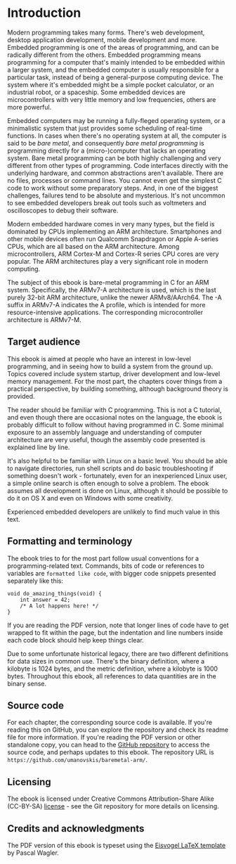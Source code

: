 # Introduction

Modern programming takes many forms. There's web development, desktop application development, mobile development and more. Embedded programming is one of the areas of programming, and can be radically different from the others. Embedded programming means programming for a computer that's mainly intended to be embedded within a larger system, and the embedded computer is usually responsible for a particular task, instead of being a general-purpose computing device. The system where it's embedded might be a simple pocket calculator, or an industrial robot, or a spaceship. Some embedded devices are microcontrollers with very little memory and low frequencies, others are more powerful.

Embedded computers may be running a fully-fleged operating system, or a minimalistic system that just provides some scheduling of real-time functions. In cases when there's no operating system at all, the computer is said to be *bare metal*, and consequently *bare metal programming* is programming directly for a (micro-)computer that lacks an operating system. Bare metal programming can be both highly challenging and very different from other types of programming. Code interfaces directly with the underlying hardware, and common abstractions aren't available. There are no files, processes or command lines. You cannot even get the simplest C code to work without some preparatory steps. And, in one of the biggest challenges, failures tend to be absolute and mysterious. It's not uncommon to see embedded developers break out tools such as voltmeters and oscilloscopes to debug their software.

Modern embedded hardware comes in very many types, but the field is dominated by CPUs implementing an ARM architecture. Smartphones and other mobile devices often run Qualcomm Snapdragon or Apple A-series CPUs, which are all based on the ARM architecture. Among microcontrollers, ARM Cortex-M and Cortex-R series CPU cores are very popular. The ARM architectures play a very significant role in modern computing.

The subject of this ebook is bare-metal programming in C for an ARM system. Specifically, the ARMv7-A architecture is used, which is the last purely 32-bit ARM architecture, unlike the newer ARMv8/AArch64. The -A suffix in ARMv7-A indicates the A profile, which is intended for more resource-intensive applications. The corresponding microcontroller architecture is ARMv7-M.

## Target audience

This ebook is aimed at people who have an interest in low-level programming, and in seeing how to build a system from the ground up. Topics covered include system startup, driver development and low-level memory management. For the most part, the chapters cover things from a practical perspective, by building something, although background theory is provided.

The reader should be familiar with C programming. This is not a C tutorial, and even though there are occasional notes on the language, the ebook is probably difficult to follow without having programmed in C. Some minimal exposure to an assembly language and understanding of computer architecture are very useful, though the assembly code presented is explained line by line.

It's also helpful to be familiar with Linux on a basic level. You should be able to navigate directories, run shell scripts and do basic troubleshooting if something doesn't work - fortunately, even for an inexperienced Linux user, a simple online search is often enough to solve a problem. The ebook assumes all development is done on Linux, although it should be possible to do it on OS X and even on Windows with some creativity.

Experienced embedded developers are unlikely to find much value in this text.

## Formatting and terminology

The ebook tries to for the most part follow usual conventions for a programming-related text. Commands, bits of code or references to variables are `formatted like code`, with bigger code snippets presented separately like this:

```
void do_amazing_things(void) {
    int answer = 42;
    /* A lot happens here! */
}
```

If you are reading the PDF version, note that longer lines of code have to get wrapped to fit within the page, but the indentation and line numbers inside each code block should help keep things clear.

Due to some unfortunate historical legacy, there are two different definitions for data sizes in common use. There's the binary definition, where a kilobyte is 1024 bytes, and the metric definition, where a kilobyte is 1000 bytes. Throughout this ebook, all references to data quantities are in the binary sense.

## Source code

For each chapter, the corresponding source code is available. If you're reading this on GitHub, you can explore the repository and check its readme file for more information. If you're reading the PDF version or other standalone copy, you can head to the [GitHub repository](https://github.com/umanovskis/baremetal-arm/) to access the source code, and perhaps updates to this ebook. The repository URL is `https://github.com/umanovskis/baremetal-arm/`.

## Licensing

The ebook is licensed under Creative Commons Attribution-Share Alike (CC-BY-SA) [license](http://creativecommons.org/licenses/by-nc-sa/4.0/) - see the Git repository for more details on licensing.

## Credits and acknowledgments

The PDF version of this ebook is typeset using the [Eisvogel LaTeX template](https://github.com/umanovskis/pandoc-latex-template) by Pascal Wagler.

